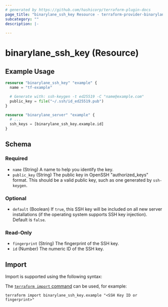 ```yaml
---
# generated by https://github.com/hashicorp/terraform-plugin-docs
page_title: "binarylane_ssh_key Resource - terraform-provider-binarylane"
subcategory: ""
description: |-
  
---
```


# binarylane_ssh_key (Resource)



## Example Usage

```terraform
resource "binarylane_ssh_key" "example" {
  name = "tf-example"

  # Generate with: ssh-keygen -t ed25519 -C "name@example.com"
  public_key = file("~/.ssh/id_ed25519.pub")
}

resource "binarylane_server" "example" {
  # ...
  ssh_keys = [binarylane_ssh_key.example.id]
}
```

<!-- schema generated by tfplugindocs -->
## Schema

### Required

- `name` (String) A name to help you identify the key.
- `public_key` (String) The public key in OpenSSH "authorized_keys" format. This should be a valid public key, such as one generated by `ssh-keygen`.

### Optional

- `default` (Boolean) If `true`, this SSH key will be included on all new server installations (if the operating system supports SSH key injection). Default is `false`.

### Read-Only

- `fingerprint` (String) The fingerprint of the SSH key.
- `id` (Number) The numeric ID of the SSH key.

## Import

Import is supported using the following syntax:

The [`terraform import` command](https://developer.hashicorp.com/terraform/cli/commands/import) can be used, for example:

```shell
terraform import binarylane_ssh_key.example "<SSH Key ID or fingerprint>"
```
